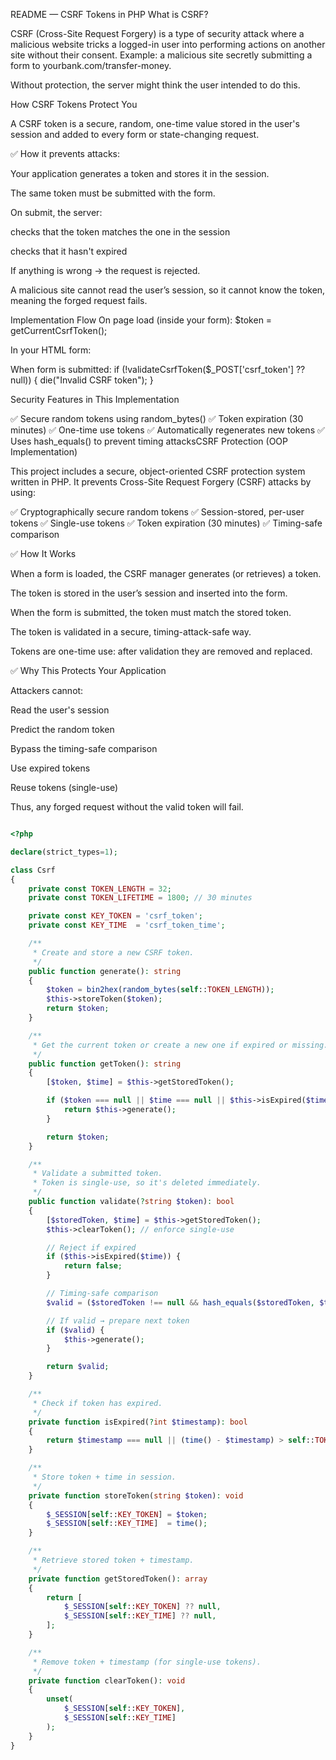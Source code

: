 README — CSRF Tokens in PHP
What is CSRF?

CSRF (Cross-Site Request Forgery) is a type of security attack where a malicious website tricks a logged-in user into performing actions on another site without their consent.
Example: a malicious site secretly submitting a form to yourbank.com/transfer-money.

Without protection, the server might think the user intended to do this.

How CSRF Tokens Protect You

A CSRF token is a secure, random, one-time value stored in the user's session and added to every form or state-changing request.

✅ How it prevents attacks:

Your application generates a token and stores it in the session.

The same token must be submitted with the form.

On submit, the server:

checks that the token matches the one in the session

checks that it hasn't expired

If anything is wrong → the request is rejected.

A malicious site cannot read the user’s session, so it cannot know the token, meaning the forged request fails.

Implementation Flow
On page load (inside your form):
$token = getCurrentCsrfToken();

In your HTML form:
<input type="hidden" name="csrf_token" value="<?= $token ?>">

When form is submitted:
if (!validateCsrfToken($_POST['csrf_token'] ?? null)) {
die("Invalid CSRF token");
}

Security Features in This Implementation

✅ Secure random tokens using random_bytes()
✅ Token expiration (30 minutes)
✅ One-time use tokens
✅ Automatically regenerates new tokens
✅ Uses hash_equals() to prevent timing attacksCSRF Protection (OOP Implementation)

This project includes a secure, object-oriented CSRF protection system written in PHP.
It prevents Cross-Site Request Forgery (CSRF) attacks by using:

✅ Cryptographically secure random tokens
✅ Session-stored, per-user tokens
✅ Single-use tokens
✅ Token expiration (30 minutes)
✅ Timing-safe comparison

✅ How It Works

When a form is loaded, the CSRF manager generates (or retrieves) a token.

The token is stored in the user’s session and inserted into the form.

When the form is submitted, the token must match the stored token.

The token is validated in a secure, timing-attack-safe way.

Tokens are one-time use: after validation they are removed and replaced.

✅ Why This Protects Your Application

Attackers cannot:

Read the user's session

Predict the random token

Bypass the timing-safe comparison

Use expired tokens

Reuse tokens (single-use)

Thus, any forged request without the valid token will fail.
```php

<?php

declare(strict_types=1);

class Csrf
{
    private const TOKEN_LENGTH = 32;
    private const TOKEN_LIFETIME = 1800; // 30 minutes

    private const KEY_TOKEN = 'csrf_token';
    private const KEY_TIME  = 'csrf_token_time';

    /**
     * Create and store a new CSRF token.
     */
    public function generate(): string
    {
        $token = bin2hex(random_bytes(self::TOKEN_LENGTH));
        $this->storeToken($token);
        return $token;
    }

    /**
     * Get the current token or create a new one if expired or missing.
     */
    public function getToken(): string
    {
        [$token, $time] = $this->getStoredToken();

        if ($token === null || $time === null || $this->isExpired($time)) {
            return $this->generate();
        }

        return $token;
    }

    /**
     * Validate a submitted token.
     * Token is single-use, so it's deleted immediately.
     */
    public function validate(?string $token): bool
    {
        [$storedToken, $time] = $this->getStoredToken();
        $this->clearToken(); // enforce single-use

        // Reject if expired  
        if ($this->isExpired($time)) {
            return false;
        }

        // Timing-safe comparison
        $valid = ($storedToken !== null && hash_equals($storedToken, $token ?? ''));

        // If valid → prepare next token
        if ($valid) {
            $this->generate();
        }

        return $valid;
    }

    /**
     * Check if token has expired.
     */
    private function isExpired(?int $timestamp): bool
    {
        return $timestamp === null || (time() - $timestamp) > self::TOKEN_LIFETIME;
    }

    /**
     * Store token + time in session.
     */
    private function storeToken(string $token): void
    {
        $_SESSION[self::KEY_TOKEN] = $token;
        $_SESSION[self::KEY_TIME]  = time();
    }

    /**
     * Retrieve stored token + timestamp.
     */
    private function getStoredToken(): array
    {
        return [
            $_SESSION[self::KEY_TOKEN] ?? null,
            $_SESSION[self::KEY_TIME] ?? null,
        ];
    }

    /**
     * Remove token + timestamp (for single-use tokens).
     */
    private function clearToken(): void
    {
        unset(
            $_SESSION[self::KEY_TOKEN],
            $_SESSION[self::KEY_TIME]
        );
    }
}


```
